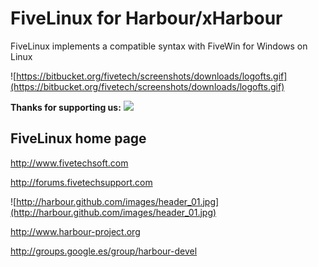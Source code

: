 # FiveLinux for Harbour/xHarbour #

FiveLinux implements a compatible syntax with FiveWin for Windows on Linux

![https://bitbucket.org/fivetech/screenshots/downloads/logofts.gif](https://bitbucket.org/fivetech/screenshots/downloads/logofts.gif)

**Thanks for supporting us:**
<a href='https://www.paypal.com/cgi-bin/webscr?cmd=_donations&business=alinares%40fivetechsoft%2ecom&lc=US&item_name=Antonio%20Linares&currency_code=EUR&bn=PP%2dDonationsBF%3abtn_donateCC_LG%2egif%3aNonHosted'><img src='http://www.paypal.com/en_US/i/btn/x-click-but04.gif' /></a>

## FiveLinux home page ##

http://www.fivetechsoft.com

http://forums.fivetechsupport.com

![http://harbour.github.com/images/header_01.jpg](http://harbour.github.com/images/header_01.jpg)

http://www.harbour-project.org

http://groups.google.es/group/harbour-devel